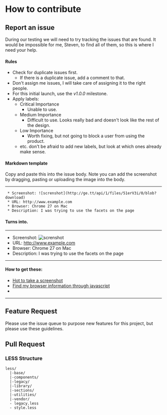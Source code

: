 How to contribute
=================

## Report an issue

During our testing we will need to try tracking the issues that are found. It would be impossible for me, Steven, to find all of them, so this is where I need your help.

#### Rules

* Check for duplicate issues first.
  * If there is a duplicate issue, add a comment to that.
* Don't assign me issues, I will take care of assigning it to the right people.
* For this initial launch, use the *v1.0.0* milestone.
* Apply labels:
  * Critical Importance
     * Unable to use.
  * Medium Importance
     * Difficult to use. Looks really bad and doesn't look like the rest of the design.
  * Low Importance
     * Worth fixing, but not going to block a user from using the product.
  * etc. don't be afraid to add new labels, but look at which ones already make sense.

#### Markdown template

Copy and paste this into the issue body. Note you can add the screenshot by dragging, pasting or uploading the image into the body.
- - -

     * Screenshot: ![screnshot](http://ge.tt/api/1/files/51erV3i/0/blob?download)
     * URL: http://www.example.com
     * Browser: Chrome 27 on Mac
     * Description: I was trying to use the facets on the page



#### Turns into.
- - -


* Screenshot: ![screnshot](http://ge.tt/api/1/files/51erV3i/0/blob?download)
* URL: http://www.example.com
* Browser: Chrome 27 on Mac
* Description: I was trying to use the facets on the page

- - -
#### How to get these:

* [Hot to take a screenshot](http://www.take-a-screenshot.org/)
* [Find my browser information through javascript](http://www.quirksmode.org/js/detect.html)
* 

- - -
## Feature Request

Please use the issue queue to purpose new features for this project, but please use these guidelines.


## Pull Request


### LESS Structure

```
less/
  |-base/
  |-components/
  |-legacy/
  |-library/
  |-sections/
  |-utilities/
  |-vendor/
  - legacy.less
  - style.less
```
